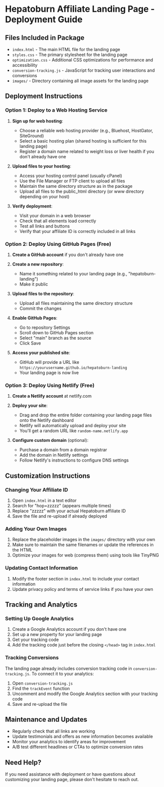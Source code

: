 # Hepatoburn Affiliate Landing Page - Deployment Guide

## Files Included in Package

- `index.html` - The main HTML file for the landing page
- `styles.css` - The primary stylesheet for the landing page
- `optimization.css` - Additional CSS optimizations for performance and accessibility
- `conversion-tracking.js` - JavaScript for tracking user interactions and conversions
- `images/` - Directory containing all image assets for the landing page

## Deployment Instructions

### Option 1: Deploy to a Web Hosting Service

1. **Sign up for web hosting**:
   - Choose a reliable web hosting provider (e.g., Bluehost, HostGator, SiteGround)
   - Select a basic hosting plan (shared hosting is sufficient for this landing page)
   - Register a domain name related to weight loss or liver health if you don't already have one

2. **Upload files to your hosting**:
   - Access your hosting control panel (usually cPanel)
   - Use the File Manager or FTP client to upload all files
   - Maintain the same directory structure as in the package
   - Upload all files to the public_html directory (or www directory depending on your host)

3. **Verify deployment**:
   - Visit your domain in a web browser
   - Check that all elements load correctly
   - Test all links and buttons
   - Verify that your affiliate ID is correctly included in all links

### Option 2: Deploy Using GitHub Pages (Free)

1. **Create a GitHub account** if you don't already have one

2. **Create a new repository**:
   - Name it something related to your landing page (e.g., "hepatoburn-landing")
   - Make it public

3. **Upload files to the repository**:
   - Upload all files maintaining the same directory structure
   - Commit the changes

4. **Enable GitHub Pages**:
   - Go to repository Settings
   - Scroll down to GitHub Pages section
   - Select "main" branch as the source
   - Click Save

5. **Access your published site**:
   - GitHub will provide a URL like `https://yourusername.github.io/hepatoburn-landing`
   - Your landing page is now live

### Option 3: Deploy Using Netlify (Free)

1. **Create a Netlify account** at netlify.com

2. **Deploy your site**:
   - Drag and drop the entire folder containing your landing page files onto the Netlify dashboard
   - Netlify will automatically upload and deploy your site
   - You'll get a random URL like `random-name.netlify.app`

3. **Configure custom domain** (optional):
   - Purchase a domain from a domain registrar
   - Add the domain in Netlify settings
   - Follow Netlify's instructions to configure DNS settings

## Customization Instructions

### Changing Your Affiliate ID

1. Open `index.html` in a text editor
2. Search for "hop=zzzzz" (appears multiple times)
3. Replace "zzzzz" with your actual Hepatoburn affiliate ID
4. Save the file and re-upload if already deployed

### Adding Your Own Images

1. Replace the placeholder images in the `images/` directory with your own
2. Make sure to maintain the same filenames or update the references in the HTML
3. Optimize your images for web (compress them) using tools like TinyPNG

### Updating Contact Information

1. Modify the footer section in `index.html` to include your contact information
2. Update privacy policy and terms of service links if you have your own

## Tracking and Analytics

### Setting Up Google Analytics

1. Create a Google Analytics account if you don't have one
2. Set up a new property for your landing page
3. Get your tracking code
4. Add the tracking code just before the closing `</head>` tag in `index.html`

### Tracking Conversions

The landing page already includes conversion tracking code in `conversion-tracking.js`. To connect it to your analytics:

1. Open `conversion-tracking.js`
2. Find the `trackEvent` function
3. Uncomment and modify the Google Analytics section with your tracking code
4. Save and re-upload the file

## Maintenance and Updates

- Regularly check that all links are working
- Update testimonials and offers as new information becomes available
- Monitor your analytics to identify areas for improvement
- A/B test different headlines or CTAs to optimize conversion rates

## Need Help?

If you need assistance with deployment or have questions about customizing your landing page, please don't hesitate to reach out.
